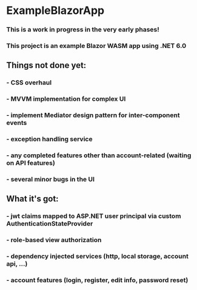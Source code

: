 # ExampleBlazorApp
### This is a work in progress in the very early phases!
### This project is an example Blazor WASM app using .NET 6.0
## Things not done yet:
### - CSS overhaul
### - MVVM implementation for complex UI
### - implement Mediator design pattern for inter-component events
### - exception handling service
### - any completed features other than account-related (waiting on API features)
### - several minor bugs in the UI
## What it's got:
### - jwt claims mapped to ASP.NET user principal via custom AuthenticationStateProvider
### - role-based view authorization
### - dependency injected services (http, local storage, account api, ...)
### - account features (login, register, edit info, password reset)
